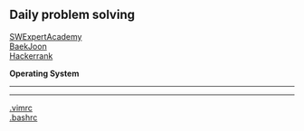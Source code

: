 **Daily problem solving**
---
[SWExpertAcademy](https://swexpertacademy.com/main/main.do)  
[BaekJoon](https://www.acmicpc.net/)  
[Hackerrank](https://www.hackerrank.com/dashboard)
  
 **Operating System**
 
 ---
 
---
[.vimrc](https://gist.github.com/DonghunP/2aa094ec7359b23c0d34bfc22d6bef24)  
[.bashrc](https://gist.github.com/DonghunP/39251ae0627787aea520b2b822f9246a)

